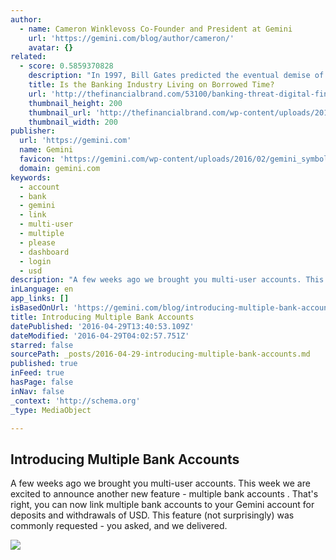 ```yaml
---
author:
  - name: Cameron Winklevoss Co-Founder and President at Gemini
    url: 'https://gemini.com/blog/author/cameron/'
    avatar: {}
related:
  - score: 0.5859370828
    description: "In 1997, Bill Gates predicted the eventual demise of banking when he said, \"We need banking but we don't need banks.\" Are we reaching the point where Gates' vision is realized? Could we see the end of banks as we know them in the next 20 years... or maybe the next five?"
    title: Is the Banking Industry Living on Borrowed Time?
    url: 'http://thefinancialbrand.com/53100/banking-threat-digital-fintech-companies/'
    thumbnail_height: 200
    thumbnail_url: 'http://thefinancialbrand.com/wp-content/uploads/2015/07/sand_hourglass_200.jpg'
    thumbnail_width: 200
publisher:
  url: 'https://gemini.com'
  name: Gemini
  favicon: 'https://gemini.com/wp-content/uploads/2016/02/gemini_symbol_rgb.png'
  domain: gemini.com
keywords:
  - account
  - bank
  - gemini
  - link
  - multi-user
  - multiple
  - please
  - dashboard
  - login
  - usd
description: "A few weeks ago we brought you multi-user accounts. This week we are excited to announce another new feature - multiple bank accounts . That's right, you can now link multiple bank accounts to your Gemini account for deposits and withdrawals of USD. This feature (not surprisingly) was commonly requested - you asked, and we delivered."
inLanguage: en
app_links: []
isBasedOnUrl: 'https://gemini.com/blog/introducing-multiple-bank-accounts/'
title: Introducing Multiple Bank Accounts
datePublished: '2016-04-29T13:40:53.109Z'
dateModified: '2016-04-29T04:02:57.751Z'
starred: false
sourcePath: _posts/2016-04-29-introducing-multiple-bank-accounts.md
published: true
inFeed: true
hasPage: false
inNav: false
_context: 'http://schema.org'
_type: MediaObject

---
```

<article style=""><h1>Introducing Multiple Bank Accounts</h1><p>A few weeks ago we brought you multi-user accounts. This week we are excited to announce another new feature - multiple bank accounts . That's right, you can now link multiple bank accounts to your Gemini account for deposits and withdrawals of USD. This feature (not surprisingly) was commonly requested - you asked, and we delivered.</p><img src="https://gemini.com/wp-content/uploads/2016/03/hero-multi-bank-680x255.jpg" /></article>